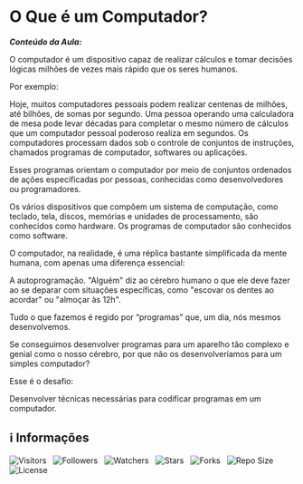 <!-- Título -->
# O Que é um Computador?

***Conteúdo da Aula:***

O computador é um dispositivo capaz de realizar cálculos e tomar decisões lógicas milhões de vezes mais rápido que os seres humanos.

Por exemplo:

Hoje, muitos computadores pessoais podem realizar centenas de milhões, até bilhões, de somas por segundo.
Uma pessoa operando uma calculadora de mesa pode levar décadas para completar o mesmo número de cálculos que um computador pessoal poderoso realiza em segundos.
Os computadores processam dados sob o controle de conjuntos de instruções, chamados programas de computador, softwares ou aplicações.

Esses programas orientam o computador por meio de conjuntos ordenados de ações especificadas por pessoas, conhecidas como desenvolvedores ou programadores.

Os vários dispositivos que compõem um sistema de computação, como teclado, tela, discos, memórias e unidades de processamento, são conhecidos como hardware. Os programas de computador são conhecidos como software.

O computador, na realidade, é uma réplica bastante simplificada da mente humana, com apenas uma diferença essencial:

A autoprogramação.
"Alguém" diz ao cérebro humano o que ele deve fazer ao se deparar com situações específicas, como "escovar os dentes ao acordar" ou "almoçar às 12h".

Tudo o que fazemos é regido por “programas” que, um dia, nós mesmos desenvolvemos.

Se conseguimos desenvolver programas para um aparelho tão complexo e genial como o nosso cérebro, por que não os desenvolveríamos para um simples computador?

Esse é o desafio:

Desenvolver técnicas necessárias para codificar programas em um computador.

<!-- Informações -->
## &#8505; Informações

![Visitors](https://api.visitorbadge.io/api/visitors?path=Devsgeeknerd%2Fcla-o-que-com-con-ini-log-par-pro-ini-pro-fun&label=Visitantes&labelColor=%23700070&labelStyle=none&countColor=%23000fff&style=plastic&color=%23ffffff "Total de Visitantes")
&nbsp;
![Followers](https://img.shields.io/github/followers/Devsgeeknerd?style=p&label=Seguidores&labelColor=800080&color=000fff "Total de Seguidores")
&nbsp;
![Watchers](https://img.shields.io/github/watchers/Devsgeeknerd/cla-o-que-com-con-ini-log-par-pro-ini-pro-fun?style=p&label=Observadores&labelColor=800080&color=000fff "Total de Observadores")
&nbsp;
![Stars](https://img.shields.io/github/stars/Devsgeeknerd/cla-o-que-com-con-ini-log-par-pro-ini-pro-fun?style=p&label=Estrelas&labelColor=800080&color=000fff "Total de Estrelas")
&nbsp;
![Forks](https://img.shields.io/github/forks/Devsgeeknerd/cla-o-que-com-con-ini-log-par-pro-ini-pro-fun?style=p&label=Bifurcações&labelColor=800080&color=000fff "Total de Bifurcações")
&nbsp;
![Repo Size](https://img.shields.io/github/repo-size/Devsgeeknerd/cla-o-que-com-con-ini-log-par-pro-ini-pro-fun?style=p&label=Tamanho&labelColor=800080&color=000fff "Tamanho do Repositório")
&nbsp;
![License](https://img.shields.io/github/license/Devsgeeknerd/cla-o-que-com-con-ini-log-par-pro-ini-pro-fun?style=p&label=Licença&labelColor=800080&color=000fff "Licença do Repositório")
